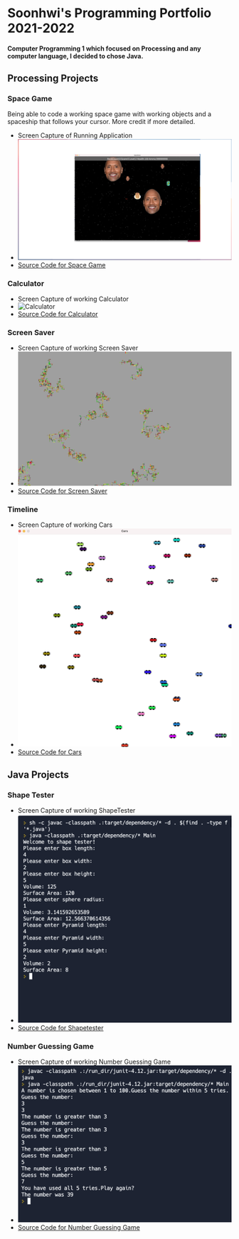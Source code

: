 # Soonhwi's Programming Portfolio 2021-2022
#### Computer Programming 1 which focused on Processing and any computer language, I decided to chose Java.

## Processing Projects

### Space Game
Being able to code a working space game with working objects and a spaceship that follows your cursor. More credit if more detailed. 
* Screen Capture of Running Application
* ![SpaceGame](https://github.com/Sun-Punks/Portfolio/blob/gh-pages/Images/Capture5.png?raw=true)
* [Source Code for Space Game](https://github.com/Sun-Punks/Portfolio/blob/gh-pages/src/SpaceGame%204.zip) 

### Calculator
* Screen Capture of working Calculator
* ![Calculator](https://user-images.githubusercontent.com/89051321/171254903-b6f82a68-eb11-493f-a852-f5d13a4b892b.png)
* [Source Code for Calculator](https://github.com/Sun-Punks/Portfolio/blob/gh-pages/src/Calculator%208.zip)

### Screen Saver
* Screen Capture of working Screen Saver
* ![ScreenSaver](https://github.com/Sun-Punks/Portfolio/blob/gh-pages/Images/ScreenSaver.png)
* [Source Code for Screen Saver](https://github.com/Sun-Punks/Portfolio/blob/gh-pages/src/ScreenSaver.zip)

### Timeline
* Screen Capture of working Cars
* ![Cars](https://github.com/Sun-Punks/Portfolio/blob/gh-pages/Images/Cars.png)
* [Source Code for Cars](https://github.com/Sun-Punks/Portfolio/blob/gh-pages/src/Cars.zip)

## Java Projects

### Shape Tester
* Screen Capture of working ShapeTester
* ![ShapeTester](https://github.com/Sun-Punks/Portfolio/blob/gh-pages/Images/Shapetester.png)
* [Source Code for Shapetester](https://github.com/Sun-Punks/Portfolio/blob/gh-pages/src/ShapeTester%20(1).zip)

### Number Guessing Game
* Screen Capture of working Number Guessing Game
* ![Number Guessing Game](https://github.com/Sun-Punks/Portfolio/blob/gh-pages/Images/Numbergame.png)
* [Source Code for Number Guessing Game](https://github.com/Sun-Punks/Portfolio/blob/gh-pages/src/numbergame.zip)
